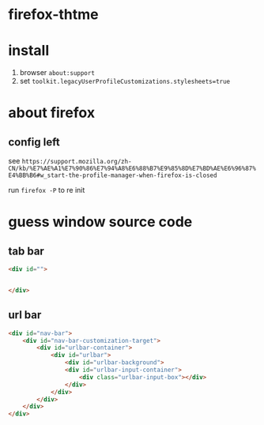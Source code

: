 # firefox-thtme

# install

1. browser `about:support`
2. set `toolkit.legacyUserProfileCustomizations.stylesheets=true`




# about firefox

## config left

see `https://support.mozilla.org/zh-CN/kb/%E7%AE%A1%E7%90%86%E7%94%A8%E6%88%B7%E9%85%8D%E7%BD%AE%E6%96%87%E4%BB%B6#w_start-the-profile-manager-when-firefox-is-closed`

run `firefox -P` to re init

# guess window source code

## tab bar

```html
<div id="">


</div>
```

## url bar

```html
<div id="nav-bar">
    <div id="nav-bar-customization-target">
        <div id="urlbar-container">
            <div id="urlbar">
                <div id="urlbar-background">
                <div id="urlbar-input-container">
                    <div class="urlbar-input-box"></div>
                </div>
            </div>
        </div>
    </div>    
</div>
```